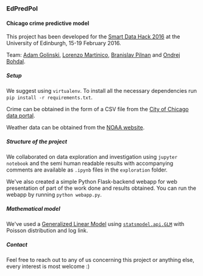 ### EdPredPol
#### Chicago crime predictive model

This project has been developed for the [Smart Data Hack 2016](http://smartdatahack.org/) at the University of Edinburgh, 15-19 February 2016.

Team: [Adam Golinski](http://adamgol.me/), [Lorenzo Martinico](https://github.com/lzmartinico), [Branislav Pilnan](https://github.com/brano2) and [Ondrej Bohdal](https://github.com/ondrejbohdal).

##### Setup
We suggest using `virtualenv`. To install all the necessary dependencies run `pip install -r requirements.txt`.

Crime can be obtained in the form of a CSV file from the [City of Chicago data portal](https://data.cityofchicago.org/Public-Safety/Crimes-2001-to-present/ijzp-q8t2).

Weather data can be obtained from the [NOAA website](https://www.ncdc.noaa.gov/cdo-web/datasets).

##### Structure of the project
We collaborated on data exploration and investigation using `jupyter notebook` and the semi human readable results with accompanying comments are available as `.ipynb` files in the `exploration` folder.

We've also created a simple Python Flask-backend webapp for web presentation of part of the work done and results obtained. You can run the webapp by running `python webapp.py`.

##### Mathematical model
We've used a [Generalized Linear Model](https://en.wikipedia.org/wiki/Generalized_linear_model) using [`statsmodel.api.GLM`](http://statsmodels.sourceforge.net/devel/glm.html) with Poisson distribution and log link.

##### Contact
Feel free to reach out to any of us concerning this project or anything else, every interest is most welcome :)